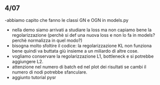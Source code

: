## 4/07

-abbiamo capito che fanno le classi GN e OGN in models.py
- nella demo siamo arrivati a studiare la loss ma non capiamo bene la regolarizzazione
(perchè si def una nuova loss e non lo fa in models? perchè normalizza in quel modo?)
- bisogna molto sfoltire il codice: la regolarizzazione KL non funziona bene quindi va buttata giù insieme a un miliardo di altre cose.
- vogliamo conservare la regolarizzazione L1, bottleneck e si potrebbe aggiungere L2.
- attenzione nel numero di batch ed nel plot dei risultati se cambi il numero di nodi potrebbe sfanculare.
- aggiunto tutorial pysr
